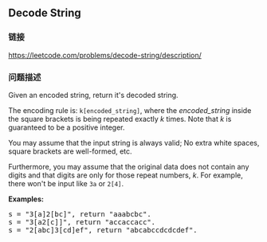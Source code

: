 ## Decode String  
### 链接  
https://leetcode.com/problems/decode-string/description/  
### 问题描述

Given an encoded string, return it's decoded string.



The encoding rule is: `k[encoded_string]`, where the *encoded_string* inside the square brackets is being repeated exactly *k* times. Note that *k* is guaranteed to be a positive integer.


You may assume that the input string is always valid; No extra white spaces, square brackets are well-formed, etc.

Furthermore, you may assume that the original data does not contain any digits and that digits are only for those repeat numbers, *k*. For example, there won't be input like `3a` or `2[4]`.


**Examples:**
<pre>
s = "3[a]2[bc]", return "aaabcbc".
s = "3[a2[c]]", return "accaccacc".
s = "2[abc]3[cd]ef", return "abcabccdcdcdef".
</pre>

